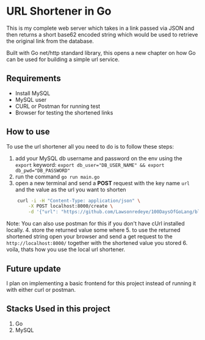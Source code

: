 # URL Shortener in Go

This is my complete web server which takes in a link passed via JSON and then returns a short base62 encoded string which would be used to retrieve the original link from the database.

Built with Go net/http standard library, this opens a new chapter on how Go can be used for building a simple url service.

## Requirements
- Install MySQL
- MySQL user
- CURL or Postman for running test
- Browser for testing the shortened links

## How to use

To use the url shortener all you need to do is to follow these steps:
1. add your MySQL db username and password on the env using the `export` keyword:
    `export db_user="DB_USER_NAME" && export db_pwd="DB_PASSWORD"`
2. run the command `go run main.go`
3. open a new terminal and send a **POST** request with the key name `url` and the value as the url you want to shorten
```Bash
    curl -i -H "Content-Type: application/json" \
        -X POST localhost:8000/create \
        -d '{"url": "https://github.com/Lawsonredeye/100DaysOfGoLang/blob/main/day27/main.go"}'
```
Note: You can also use postman for this if you don't have cUrl installed locally. 
4. store the returned value some where
5. to use the returned shortened string open your browser and send a get request to the `http://localhost:8000/` together with the shortened value you stored
6. voila, thats how you use the local url shortener.

## Future update
I plan on implementing a basic frontend for this project instead of running it with either curl or postman.

## Stacks Used in this project
1. Go
2. MySQL

